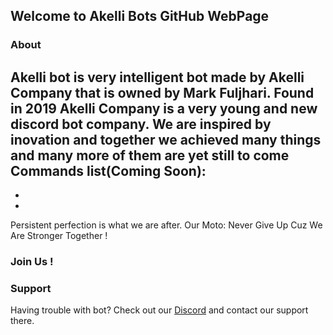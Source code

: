 ## Welcome to Akelli Bots GitHub WebPage

### About
Akelli bot is very intelligent bot made by Akelli Company that is owned by Mark Fuljhari.
Found in 2019 Akelli Company is a very young and new discord bot company.
We are inspired by inovation and together we achieved many things and many more of them are yet still to come
Commands list(Coming Soon):
-
-
-
Persistent perfection is what we are after.
Our Moto: Never Give Up Cuz We Are Stronger Together !

### Join Us !

### Support

Having trouble with bot? Check out our [Discord](https://discord.me/akellibot) and contact our support there.
